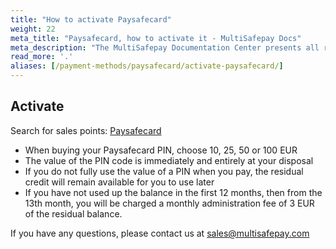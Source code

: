```yaml
---
title: "How to activate Paysafecard"
weight: 22
meta_title: "Paysafecard, how to activate it - MultiSafepay Docs"
meta_description: "The MultiSafepay Documentation Center presents all relevant information about our Plugins and API. You can also find support pages for payment methods, tools and general questions as well as the contact details of our Support and Integration Teams."
read_more: '.'
aliases: [/payment-methods/paysafecard/activate-paysafecard/]
---
```

## Activate
Search for sales points:  [Paysafecard](https://www.paysafecard.com/nl-nl/kopen/verkooppunten-zoeken)

* When buying your Paysafecard PIN, choose 10, 25, 50 or 100 EUR
* The value of the PIN code is immediately and entirely at your disposal
* If you do not fully use the value of a PIN when you pay, the residual credit will remain available for you to use later
* If you have not used up the balance in the first 12 months, then from the 13th month, you will be charged a monthly administration fee of 3 EUR of the residual balance.

If you have any questions, please contact us at <sales@multisafepay.com>
